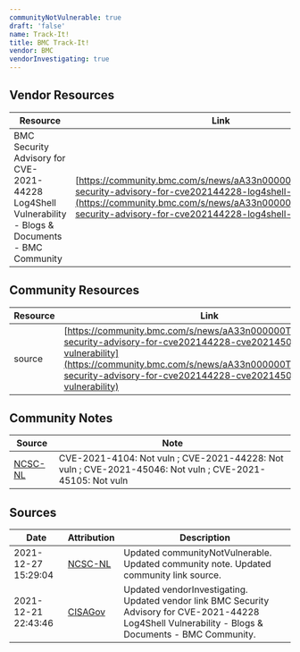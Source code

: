 ```yaml
---
communityNotVulnerable: true
draft: 'false'
name: Track-It!
title: BMC Track-It!
vendor: BMC
vendorInvestigating: true
---
```


## Vendor Resources
| Resource | Link |
| --- | --- |
| BMC Security Advisory for CVE-2021-44228 Log4Shell Vulnerability - Blogs & Documents - BMC Community | [https://community.bmc.com/s/news/aA33n000000TSUdCAO/bmc-security-advisory-for-cve202144228-log4shell-vulnerability](https://community.bmc.com/s/news/aA33n000000TSUdCAO/bmc-security-advisory-for-cve202144228-log4shell-vulnerability) |

## Community Resources
| Resource | Link |
| --- | --- |
| source | [https://community.bmc.com/s/news/aA33n000000TSUdCAO/bmc-security-advisory-for-cve202144228-cve202145046-log4shell-vulnerability](https://community.bmc.com/s/news/aA33n000000TSUdCAO/bmc-security-advisory-for-cve202144228-cve202145046-log4shell-vulnerability) |

## Community Notes
| Source | Note |
| --- | --- |
| [NCSC-NL](https://github.com/NCSC-NL/log4shell/blob/main/software/README.md) | CVE-2021-4104: Not vuln ; CVE-2021-44228: Not vuln ; CVE-2021-45046: Not vuln ; CVE-2021-45105: Not vuln </ul> |

## Sources
| Date | Attribution | Description |
| --- | --- | --- |
| 2021-12-27 15:29:04 | [NCSC-NL](https://github.com/NCSC-NL/log4shell/blob/main/software/README.md) | Updated communityNotVulnerable. Updated community note. Updated community link source.  |
| 2021-12-21 22:43:46 | [CISAGov](https://raw.githubusercontent.com/cisagov/log4j-affected-db/develop/README.md) | Updated vendorInvestigating. Updated vendor link BMC Security Advisory for CVE-2021-44228 Log4Shell Vulnerability - Blogs & Documents - BMC Community.  |
